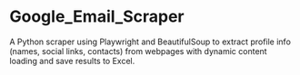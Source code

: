 # Google_Email_Scraper
A Python scraper using Playwright and BeautifulSoup to extract profile info (names, social links, contacts) from webpages with dynamic content loading and save results to Excel.
